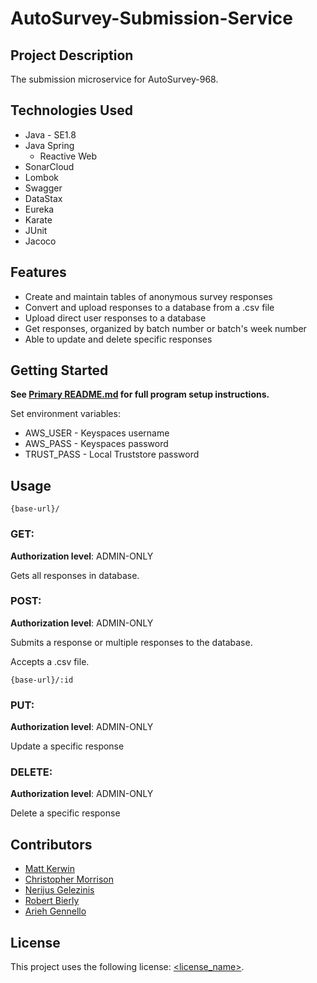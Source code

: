 # AutoSurvey-Submission-Service

## Project Description

The submission microservice for AutoSurvey-968.

## Technologies Used

* Java - SE1.8
* Java Spring
  - Reactive Web
* SonarCloud
* Lombok
* Swagger
* DataStax
* Eureka
* Karate
* JUnit
* Jacoco

## Features

* Create and maintain tables of anonymous survey responses
* Convert and upload responses to a database from a .csv file
* Upload direct user responses to a database
* Get responses, organized by batch number or batch's week number
* Able to update and delete specific responses

## Getting Started

**See [Primary README.md](https://github.com/AutoSurvey-968/AutoSurvey-back) for full program setup instructions.**

Set environment variables:
* AWS_USER - Keyspaces username
* AWS_PASS - Keyspaces password
* TRUST_PASS - Local Truststore password

## Usage

```
{base-url}/
```

### GET:
**Authorization level**: ADMIN-ONLY

Gets all responses in database.

### POST:
**Authorization level**: ADMIN-ONLY

Submits a response or multiple responses to the database.

Accepts a .csv file.

```
{base-url}/:id
```
### PUT:
**Authorization level**: ADMIN-ONLY

Update a specific response

### DELETE:
**Authorization level**: ADMIN-ONLY

Delete a specific response

## Contributors

- [Matt Kerwin](https://github.com/MatKerwin)
- [Christopher Morrison](https://github.com/cmorrison-rev)
- [Nerijus Gelezinis](https://github.com/NGelezinis)
- [Robert Bierly](https://github.com/rnbiv45)
- [Arieh Gennello](https://github.com/MoldedPixels)


## License

This project uses the following license: [<license_name>](<link>).
